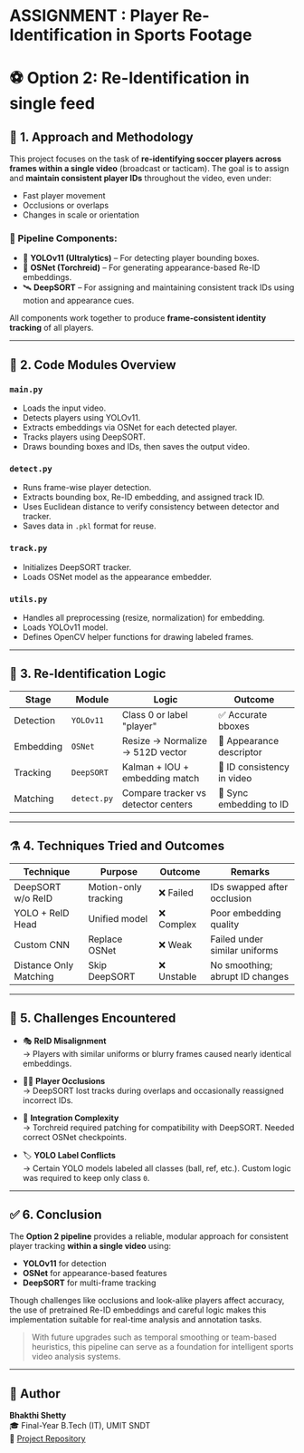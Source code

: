# ASSIGNMENT : Player Re-Identification in Sports Footage
# ⚽ Option 2: Re-Identification in single feed
## 🧭 1. Approach and Methodology

This project focuses on the task of **re-identifying soccer players across frames within a single video** (broadcast or tacticam). The goal is to assign and **maintain consistent player IDs** throughout the video, even under:

- Fast player movement
- Occlusions or overlaps
- Changes in scale or orientation

### 🧠 Pipeline Components:

- 🎯 **YOLOv11 (Ultralytics)** – For detecting player bounding boxes.
- 🧬 **OSNet (Torchreid)** – For generating appearance-based Re-ID embeddings.
- 🛰 **DeepSORT** – For assigning and maintaining consistent track IDs using motion and appearance cues.

All components work together to produce **frame-consistent identity tracking** of all players.

---

## 🧩 2. Code Modules Overview

### `main.py`
- Loads the input video.
- Detects players using YOLOv11.
- Extracts embeddings via OSNet for each detected player.
- Tracks players using DeepSORT.
- Draws bounding boxes and IDs, then saves the output video.

### `detect.py`
- Runs frame-wise player detection.
- Extracts bounding box, Re-ID embedding, and assigned track ID.
- Uses Euclidean distance to verify consistency between detector and tracker.
- Saves data in `.pkl` format for reuse.

### `track.py`
- Initializes DeepSORT tracker.
- Loads OSNet model as the appearance embedder.

### `utils.py`
- Handles all preprocessing (resize, normalization) for embedding.
- Loads YOLOv11 model.
- Defines OpenCV helper functions for drawing labeled frames.

---

## 🔁 3. Re-Identification Logic

| **Stage**  | **Module**   | **Logic**                                | **Outcome**                     |
|------------|--------------|------------------------------------------|-------------------------------- |
| Detection  | `YOLOv11`    | Class 0 or label "player"                | ✅ Accurate bboxes             |
| Embedding  | `OSNet`      | Resize → Normalize → 512D vector         | 🧠 Appearance descriptor       |
| Tracking   | `DeepSORT`   | Kalman + IOU + embedding match           | 🎯 ID consistency in video     |
| Matching   | `detect.py`  | Compare tracker vs detector centers      | 🔄 Sync embedding to ID        |

---

## ⚗️ 4. Techniques Tried and Outcomes

| **Technique**            | **Purpose**              | **Outcome**      | **Remarks**                         |
|--------------------------|--------------------------|------------------|------------------------------------ |
| DeepSORT w/o ReID        | Motion-only tracking     | ❌ Failed        | IDs swapped after occlusion        |
| YOLO + ReID Head         | Unified model            | ❌ Complex       | Poor embedding quality             |
| Custom CNN               | Replace OSNet            | ❌ Weak          | Failed under similar uniforms      |
| Distance Only Matching   | Skip DeepSORT            | ❌ Unstable      | No smoothing; abrupt ID changes    |

---

## 🧱 5. Challenges Encountered

- 🎭 **ReID Misalignment**  
  → Players with similar uniforms or blurry frames caused nearly identical embeddings.

- 🚶‍♂️ **Player Occlusions**  
  → DeepSORT lost tracks during overlaps and occasionally reassigned incorrect IDs.

- 🧩 **Integration Complexity**  
  → Torchreid required patching for compatibility with DeepSORT. Needed correct OSNet checkpoints.

- 🏷️ **YOLO Label Conflicts**  
  → Certain YOLO models labeled all classes (ball, ref, etc.). Custom logic was required to keep only class `0`.

---

## ✅ 6. Conclusion

The **Option 2 pipeline** provides a reliable, modular approach for consistent player tracking **within a single video** using:

- **YOLOv11** for detection  
- **OSNet** for appearance-based features  
- **DeepSORT** for multi-frame tracking

Though challenges like occlusions and look-alike players affect accuracy, the use of pretrained Re-ID embeddings and careful logic makes this implementation suitable for real-time analysis and annotation tasks.

> With future upgrades such as temporal smoothing or team-based heuristics, this pipeline can serve as a foundation for intelligent sports video analysis systems.

---

## 👤 Author

**Bhakthi Shetty**  
🎓 Final-Year B.Tech (IT), UMIT SNDT  
📁 [Project Repository](https://github.com/Bhakthi-Shetty7811/player-reidentification-sports)


